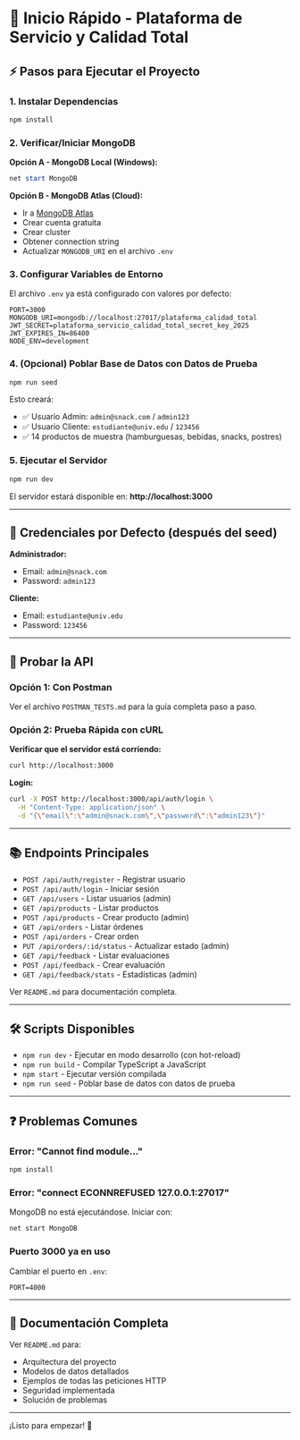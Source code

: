 # 🚀 Inicio Rápido - Plataforma de Servicio y Calidad Total

## ⚡ Pasos para Ejecutar el Proyecto

### 1. Instalar Dependencias
```bash
npm install
```

### 2. Verificar/Iniciar MongoDB

**Opción A - MongoDB Local (Windows):**
```powershell
net start MongoDB
```

**Opción B - MongoDB Atlas (Cloud):**
- Ir a [MongoDB Atlas](https://www.mongodb.com/cloud/atlas)
- Crear cuenta gratuita
- Crear cluster
- Obtener connection string
- Actualizar `MONGODB_URI` en el archivo `.env`

### 3. Configurar Variables de Entorno

El archivo `.env` ya está configurado con valores por defecto:
```env
PORT=3000
MONGODB_URI=mongodb://localhost:27017/plataforma_calidad_total
JWT_SECRET=plataforma_servicio_calidad_total_secret_key_2025
JWT_EXPIRES_IN=86400
NODE_ENV=development
```

### 4. (Opcional) Poblar Base de Datos con Datos de Prueba

```bash
npm run seed
```

Esto creará:
- ✅ Usuario Admin: `admin@snack.com` / `admin123`
- ✅ Usuario Cliente: `estudiante@univ.edu` / `123456`
- ✅ 14 productos de muestra (hamburguesas, bebidas, snacks, postres)

### 5. Ejecutar el Servidor

```bash
npm run dev
```

El servidor estará disponible en: **http://localhost:3000**

---

## 📝 Credenciales por Defecto (después del seed)

**Administrador:**
- Email: `admin@snack.com`
- Password: `admin123`

**Cliente:**
- Email: `estudiante@univ.edu`
- Password: `123456`

---

## 🧪 Probar la API

### Opción 1: Con Postman
Ver el archivo `POSTMAN_TESTS.md` para la guía completa paso a paso.

### Opción 2: Prueba Rápida con cURL

**Verificar que el servidor está corriendo:**
```bash
curl http://localhost:3000
```

**Login:**
```bash
curl -X POST http://localhost:3000/api/auth/login \
  -H "Content-Type: application/json" \
  -d "{\"email\":\"admin@snack.com\",\"password\":\"admin123\"}"
```

---

## 📚 Endpoints Principales

- `POST /api/auth/register` - Registrar usuario
- `POST /api/auth/login` - Iniciar sesión
- `GET /api/users` - Listar usuarios (admin)
- `GET /api/products` - Listar productos
- `POST /api/products` - Crear producto (admin)
- `GET /api/orders` - Listar órdenes
- `POST /api/orders` - Crear orden
- `PUT /api/orders/:id/status` - Actualizar estado (admin)
- `GET /api/feedback` - Listar evaluaciones
- `POST /api/feedback` - Crear evaluación
- `GET /api/feedback/stats` - Estadísticas (admin)

Ver `README.md` para documentación completa.

---

## 🛠️ Scripts Disponibles

- `npm run dev` - Ejecutar en modo desarrollo (con hot-reload)
- `npm run build` - Compilar TypeScript a JavaScript
- `npm start` - Ejecutar versión compilada
- `npm run seed` - Poblar base de datos con datos de prueba

---

## ❓ Problemas Comunes

### Error: "Cannot find module..."
```bash
npm install
```

### Error: "connect ECONNREFUSED 127.0.0.1:27017"
MongoDB no está ejecutándose. Iniciar con:
```bash
net start MongoDB
```

### Puerto 3000 ya en uso
Cambiar el puerto en `.env`:
```env
PORT=4000
```

---

## 📖 Documentación Completa

Ver `README.md` para:
- Arquitectura del proyecto
- Modelos de datos detallados
- Ejemplos de todas las peticiones HTTP
- Seguridad implementada
- Solución de problemas

---

¡Listo para empezar! 🎉
